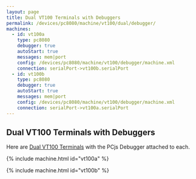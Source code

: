 ```yaml
---
layout: page
title: Dual VT100 Terminals with Debuggers
permalink: /devices/pc8080/machine/vt100/dual/debugger/
machines:
  - id: vt100a
    type: pc8080
    debugger: true
    autoStart: true
    messages: mem|port
    config: /devices/pc8080/machine/vt100/debugger/machine.xml
    connection: serialPort->vt100b.serialPort
  - id: vt100b
    type: pc8080
    debugger: true
    autoStart: true
    messages: mem|port
    config: /devices/pc8080/machine/vt100/debugger/machine.xml
    connection: serialPort->vt100a.serialPort
---
```


Dual VT100 Terminals with Debuggers
-----------------------------------

Here are [Dual VT100 Terminals](../) with the PCjs Debugger attached to each. 

{% include machine.html id="vt100a" %}

{% include machine.html id="vt100b" %}
